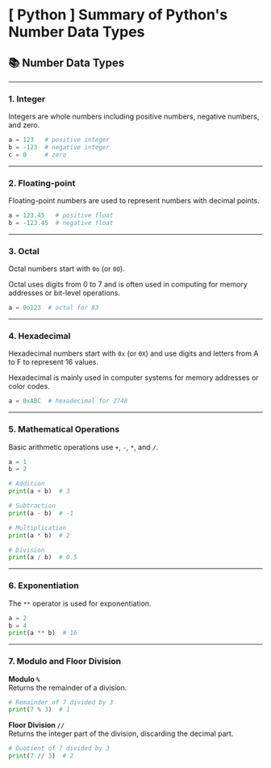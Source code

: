 # [ Python ] Summary of Python's Number Data Types

## 📚 Number Data Types

---

### 1. Integer

Integers are whole numbers including positive numbers, negative numbers, and zero.

```python
a = 123   # positive integer  
b = -123  # negative integer  
c = 0     # zero
```

---

### 2. Floating-point

Floating-point numbers are used to represent numbers with decimal points.

```python
a = 123.45   # positive float  
b = -123.45  # negative float
```

---

### 3. Octal

Octal numbers start with `0o` (or `0O`).

Octal uses digits from 0 to 7 and is often used in computing for memory addresses or bit-level operations.

```python
a = 0o123  # octal for 83
```

---

### 4. Hexadecimal

Hexadecimal numbers start with `0x` (or `0X`) and use digits and letters from A to F to represent 16 values.

Hexadecimal is mainly used in computer systems for memory addresses or color codes.

```python
a = 0xABC  # hexadecimal for 2748
```

---

### 5. Mathematical Operations

Basic arithmetic operations use `+`, `-`, `*`, and `/`.

```python
a = 1  
b = 2

# Addition
print(a + b)  # 3

# Subtraction
print(a - b)  # -1

# Multiplication
print(a * b)  # 2

# Division
print(a / b)  # 0.5
```

---

### 6. Exponentiation

The `**` operator is used for exponentiation.

```python
a = 2  
b = 4  
print(a ** b)  # 16
```

---

### 7. Modulo and Floor Division

**Modulo `%`**  
Returns the remainder of a division.

```python
# Remainder of 7 divided by 3
print(7 % 3)  # 1
```

**Floor Division `//`**  
Returns the integer part of the division, discarding the decimal part.

```python
# Quotient of 7 divided by 3
print(7 // 3)  # 2
```
